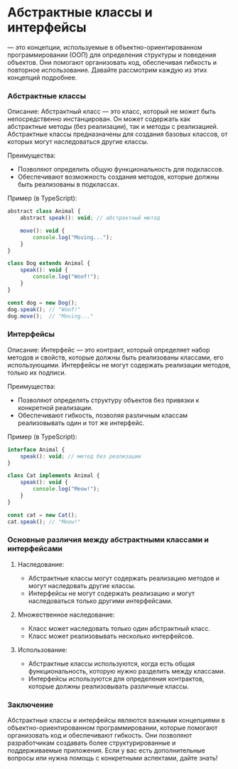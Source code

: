 # Абстрактные классы и интерфейсы 

— это концепции, используемые в объектно-ориентированном программировании (ООП) для определения структуры и поведения объектов. Они помогают организовать код, обеспечивая гибкость и повторное использование. Давайте рассмотрим каждую из этих концепций подробнее.

### Абстрактные классы

Описание: Абстрактный класс — это класс, который не может быть непосредственно инстанцирован. Он может содержать как абстрактные методы (без реализации), так и методы с реализацией. Абстрактные классы предназначены для создания базовых классов, от которых могут наследоваться другие классы.

Преимущества:
- Позволяют определить общую функциональность для подклассов.
- Обеспечивают возможность создания методов, которые должны быть реализованы в подклассах.

Пример (в TypeScript):
```javascript
abstract class Animal {
    abstract speak(): void; // абстрактный метод

    move(): void {
        console.log("Moving...");
    }
}

class Dog extends Animal {
    speak(): void {
        console.log("Woof!");
    }
}

const dog = new Dog();
dog.speak(); // "Woof!"
dog.move();  // "Moving..."
```



### Интерфейсы

Описание: Интерфейс — это контракт, который определяет набор методов и свойств, которые должны быть реализованы классами, его использующими. Интерфейсы не могут содержать реализации методов, только их подписи.

Преимущества:
- Позволяют определять структуру объектов без привязки к конкретной реализации.
- Обеспечивают гибкость, позволяя различным классам реализовывать один и тот же интерфейс.

Пример (в TypeScript):
```javascript
interface Animal {
    speak(): void; // метод без реализации
}

class Cat implements Animal {
    speak(): void {
        console.log("Meow!");
    }
}

const cat = new Cat();
cat.speak(); // "Meow!"
```



### Основные различия между абстрактными классами и интерфейсами

1. Наследование:
    - Абстрактные классы могут содержать реализацию методов и могут наследовать другие классы.
    - Интерфейсы не могут содержать реализацию и могут наследоваться только другими интерфейсами.

2. Множественное наследование:
    - Класс может наследовать только один абстрактный класс.
    - Класс может реализовывать несколько интерфейсов.

3. Использование:
    - Абстрактные классы используются, когда есть общая функциональность, которую нужно разделить между классами.
    - Интерфейсы используются для определения контрактов, которые должны реализовывать различные классы.

### Заключение

Абстрактные классы и интерфейсы являются важными концепциями в объектно-ориентированном программировании, которые помогают организовать код и обеспечивают гибкость. Они позволяют разработчикам создавать более структурированные и поддерживаемые приложения. Если у вас есть дополнительные вопросы или нужна помощь с конкретными аспектами, дайте знать!